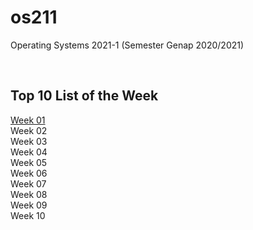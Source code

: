 # os211
Operating Systems 2021-1 (Semester Genap 2020/2021)

<br>

## Top 10 List of the Week
[Week 01](/os211/W01) <br>
Week 02 <br>
Week 03 <br>
Week 04 <br>
Week 05 <br>
Week 06 <br>
Week 07 <br>
Week 08 <br>
Week 09 <br>
Week 10 <br>